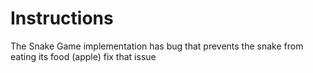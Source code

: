 # Instructions

The Snake Game implementation has bug that prevents the snake from eating its food (apple) fix that issue